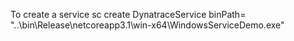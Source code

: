 ﻿
To create a service
sc create DynatraceService binPath= "..\bin\Release\netcoreapp3.1\win-x64\WindowsServiceDemo.exe"